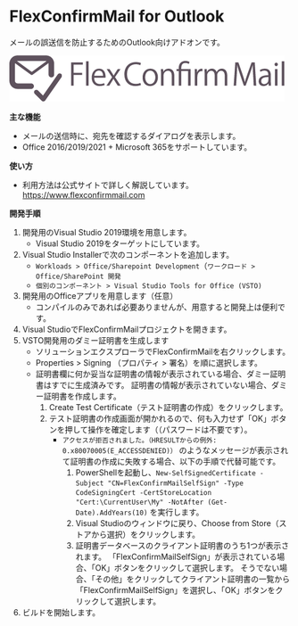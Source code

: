 FlexConfirmMail for Outlook
===========================

メールの誤送信を防止するためのOutlook向けアドオンです。



![FlexConfirmMail logo](doc/Guide/fcm-logo.png)

**主な機能**

 * メールの送信時に、宛先を確認するダイアログを表示します。
 * Office 2016/2019/2021 + Microsoft 365をサポートしています。

**使い方**

* 利用方法は公式サイトで詳しく解説しています。  
  https://www.flexconfirmmail.com

**開発手順**

 1. 開発用のVisual Studio 2019環境を用意します。
    * Visual Studio 2019をターゲットにしています。
 2. Visual Studio Installerで次のコンポーネントを追加します。
    * `Workloads > Office/Sharepoint Development`（`ワークロード > Office/SharePoint 開発`
    * `個別のコンポーネント > Visual Studio Tools for Office (VSTO)`
 3. 開発用のOfficeアプリを用意します（任意）
    * コンパイルのみであれば必要ありませんが、用意すると開発上は便利です。
 4. Visual StudioでFlexConfirmMailプロジェクトを開きます。
 5. VSTO開発用のダミー証明書を生成します
    * ソリューションエクスプローラでFlexConfirmMailを右クリックします。
    * Properties > Signing （プロパティ > 署名）を順に選択します。
    * 証明書欄に何か妥当な証明書の情報が表示されている場合、ダミー証明書はすでに生成済みです。
      証明書の情報が表示されていない場合、ダミー証明書を作成します。
        1. Create Test Certificate（テスト証明書の作成）をクリックします。
        2. テスト証明書の作成画面が開かれるので、何も入力せず「OK」ボタンを押して操作を確定します（（パスワードは不要です）。
           * `アクセスが拒否されました。（HRESULTからの例外: 0.x80070005(E_ACCESSDENIED)）` のようなメッセージが表示されて証明書の作成に失敗する場合、以下の手順で代替可能です。
             1. PowerShellを起動し、`New-SelfSignedCertificate -Subject "CN=FlexConfirmMailSelfSign" -Type CodeSigningCert -CertStoreLocation "Cert:\CurrentUser\My" -NotAfter (Get-Date).AddYears(10)` を実行します。
             2. Visual Studioのウィンドウに戻り、Choose from Store（ストアから選択）をクリックします。
             3. 証明書データベースのクライアント証明書のうち1つが表示されます。
               「FlexConfirmMailSelfSign」が表示されている場合、「OK」ボタンをクリックして選択します。
               そうでない場合、「その他」をクリックしてクライアント証明書の一覧から「FlexConfirmMailSelfSign」を選択し、「OK」ボタンをクリックして選択します。
 6. ビルドを開始します。
